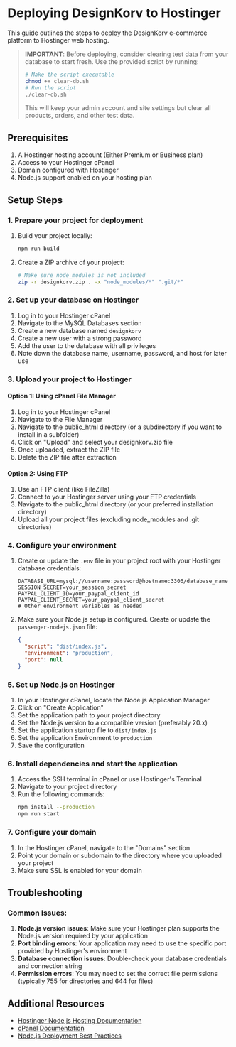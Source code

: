 # Deploying DesignKorv to Hostinger

This guide outlines the steps to deploy the DesignKorv e-commerce platform to Hostinger web hosting.

> **IMPORTANT**: Before deploying, consider clearing test data from your database to start fresh. Use the provided script by running:
> ```bash
> # Make the script executable
> chmod +x clear-db.sh
> # Run the script
> ./clear-db.sh
> ```
> This will keep your admin account and site settings but clear all products, orders, and other test data.

## Prerequisites

1. A Hostinger hosting account (Either Premium or Business plan)
2. Access to your Hostinger cPanel
3. Domain configured with Hostinger
4. Node.js support enabled on your hosting plan

## Setup Steps

### 1. Prepare your project for deployment

1. Build your project locally:
   ```bash
   npm run build
   ```

2. Create a ZIP archive of your project:
   ```bash
   # Make sure node_modules is not included
   zip -r designkorv.zip . -x "node_modules/*" ".git/*"
   ```

### 2. Set up your database on Hostinger

1. Log in to your Hostinger cPanel
2. Navigate to the MySQL Databases section
3. Create a new database named `designkorv`
4. Create a new user with a strong password
5. Add the user to the database with all privileges
6. Note down the database name, username, password, and host for later use

### 3. Upload your project to Hostinger

#### Option 1: Using cPanel File Manager

1. Log in to your Hostinger cPanel
2. Navigate to the File Manager
3. Navigate to the public_html directory (or a subdirectory if you want to install in a subfolder)
4. Click on "Upload" and select your designkorv.zip file
5. Once uploaded, extract the ZIP file
6. Delete the ZIP file after extraction

#### Option 2: Using FTP

1. Use an FTP client (like FileZilla)
2. Connect to your Hostinger server using your FTP credentials
3. Navigate to the public_html directory (or your preferred installation directory)
4. Upload all your project files (excluding node_modules and .git directories)

### 4. Configure your environment

1. Create or update the `.env` file in your project root with your Hostinger database credentials:
   ```
   DATABASE_URL=mysql://username:password@hostname:3306/database_name
   SESSION_SECRET=your_session_secret
   PAYPAL_CLIENT_ID=your_paypal_client_id
   PAYPAL_CLIENT_SECRET=your_paypal_client_secret
   # Other environment variables as needed
   ```

2. Make sure your Node.js setup is configured. Create or update the `passenger-nodejs.json` file:
   ```json
   {
     "script": "dist/index.js",
     "environment": "production",
     "port": null
   }
   ```

### 5. Set up Node.js on Hostinger

1. In your Hostinger cPanel, locate the Node.js Application Manager
2. Click on "Create Application"
3. Set the application path to your project directory
4. Set the Node.js version to a compatible version (preferably 20.x)
5. Set the application startup file to `dist/index.js`
6. Set the application Environment to `production`
7. Save the configuration

### 6. Install dependencies and start the application

1. Access the SSH terminal in cPanel or use Hostinger's Terminal
2. Navigate to your project directory
3. Run the following commands:
   ```bash
   npm install --production
   npm run start
   ```

### 7. Configure your domain

1. In the Hostinger cPanel, navigate to the "Domains" section
2. Point your domain or subdomain to the directory where you uploaded your project
3. Make sure SSL is enabled for your domain

## Troubleshooting

### Common Issues:

1. **Node.js version issues**: Make sure your Hostinger plan supports the Node.js version required by your application
2. **Port binding errors**: Your application may need to use the specific port provided by Hostinger's environment
3. **Database connection issues**: Double-check your database credentials and connection string
4. **Permission errors**: You may need to set the correct file permissions (typically 755 for directories and 644 for files)

## Additional Resources

- [Hostinger Node.js Hosting Documentation](https://www.hostinger.com/tutorials/how-to-install-node-js)
- [cPanel Documentation](https://docs.cpanel.net/)
- [Node.js Deployment Best Practices](https://nodejs.org/en/docs/guides/nodejs-docker-webapp/)